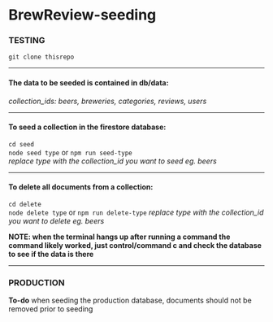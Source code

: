 # BrewReview-seeding

### TESTING

`git clone thisrepo`

------------------------

#### The data to be seeded is contained in db/data:
*collection_ids: beers, breweries, categories, reviews, users*

-------------------------

#### To seed a collection in the firestore database:

`cd seed`  
`node seed type`
or
`npm run seed-type`  
*replace type with the collection_id you want to seed eg. beers*  

-------------------------

#### To delete all documents from a collection:
`cd delete`  
`node delete type`
or
`npm run delete-type`
*replace type with the collection_id you want to delete eg. beers*

**NOTE: when the terminal hangs up after running a command the command likely worked, just control/command c and check the database to see if the data is there**

---------------------------

### PRODUCTION
**To-do**
when seeding the production database, documents should not be removed prior to seeding